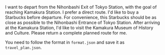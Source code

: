 I want to depart from the Nihonbashi Exit of Tokyo Station, with the goal of reaching Kamakura Station. I prefer a direct route. I'd like to buy a Starbucks before departure. For convenience, this Starbucks should be as close as possible to the Nihonbashi Entrance of Tokyo Station. After arriving at the Kamakura Station, I'd like to visit the Kamakura Museum of History and Culture. Please return a complete planned route for me.

You need to follow the format in `format.json` and save it as `travel_plan.json`.

